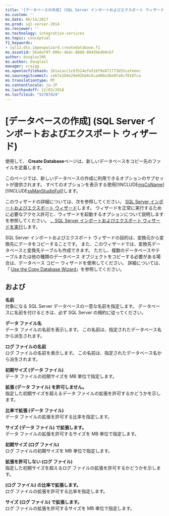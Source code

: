 ```yaml
---
title: '[データベースの作成] (SQL Server インポートおよびエクスポート ウィザード) | Microsoft Docs'
ms.custom: ''
ms.date: 06/14/2017
ms.prod: sql-server-2014
ms.reviewer: ''
ms.technology: integration-services
ms.topic: conceptual
f1_keywords:
- sql12.dts.impexpwizard.createdatabase.f1
ms.assetid: 56a8a79f-086c-4bdc-8888-0045bb4b0cbf
author: douglaslMS
ms.author: douglasl
manager: craigg
ms.openlocfilehash: 2b1acacc1c63524efe516f9e871773b55cafeeec
ms.sourcegitcommit: ceb7e1b9e29e02bb0c6ca400a36e0fa9cf010fca
ms.translationtype: MT
ms.contentlocale: ja-JP
ms.lasthandoff: 12/03/2018
ms.locfileid: "52787424"
---
```

# <a name="create-database-sql-server-import-and-export-wizard"></a>[データベースの作成] (SQL Server インポートおよびエクスポート ウィザード)
  使用して、 **Create Database**ページは、新しいデータベースをコピー先のファイルを定義します。  
  
 このページでは、新しいデータベースの作成に利用できるオプションのサブセットが提供されます。 すべてのオプションを表示する使用[!INCLUDE[msCoName](../../includes/msconame-md.md)][!INCLUDE[ssManStudioFull](../../includes/ssmanstudiofull-md.md)]します。  
  
 このウィザードの詳細については、次を参照してください。 [SQL Server インポートおよびエクスポート ウィザード](import-and-export-data-with-the-sql-server-import-and-export-wizard.md)します。 ウィザードを正常に実行するために必要なアクセス許可と、ウィザードを起動するオプションについて説明しますを参照してください。 [、SQL Server インポートおよびエクスポート ウィザードを実行](start-the-sql-server-import-and-export-wizard.md)します。  
  
 SQL Server インポートおよびエクスポート ウィザードの目的は、変換元から変換先にデータをコピーすることです。 また、このウィザードでは、変換先データベースと変換先テーブルも作成できます。 ただし、複数のデータベースやテーブルまたは他の種類のデータベース オブジェクトをコピーする必要がある場合は、データベース コピー ウィザードを使用してください。 詳細については、「 [Use the Copy Database Wizard](../../relational-databases/databases/use-the-copy-database-wizard.md)」を参照してください。  
  
## <a name="options"></a>および  
 **名前**  
 対象になる SQL Server データベースの一意な名前を指定します。 データベースに名前を付けるときは、必ず SQL Server の規約に従ってください。  
  
 **データ ファイル名**  
 データ ファイルの名前を表示します。 この名前は、指定されたデータベース名から派生されます。  
  
 **ログ ファイルの名前**  
 ログ ファイルの名前を表示します。 この名前は、指定されたデータベース名から派生されます。  
  
 **初期サイズ (データ ファイル)**  
 データ ファイルの初期サイズを MB 単位で指定します。  
  
 **拡張 (データ ファイル) を許可しません。**  
 指定した初期サイズを超えるデータ ファイルの拡張を許可するかどうかを示します。  
  
 **比率で拡張 (データ ファイル)**  
 データ ファイルの拡張を許可する比率を指定します。  
  
 **サイズ (データ ファイル) で拡張します。**  
 データ ファイルの拡張を許可するサイズを MB 単位で指定します。  
  
 **初期サイズ (ログ ファイル)**  
 ログ ファイルの初期サイズを MB 単位で指定します。  
  
 **拡張を許可しない (ログ ファイル)**  
 指定した初期サイズを超えるログ ファイルの拡張を許可するかどうかを示します。  
  
 **(ログ ファイル) の比率で拡張します。**  
 ログ ファイルの拡張を許可する比率を指定します。  
  
 **サイズ (ログ ファイル) で拡張します。**  
 ログ ファイルの拡張を許可するサイズを MB 単位で指定します。  
  
  
